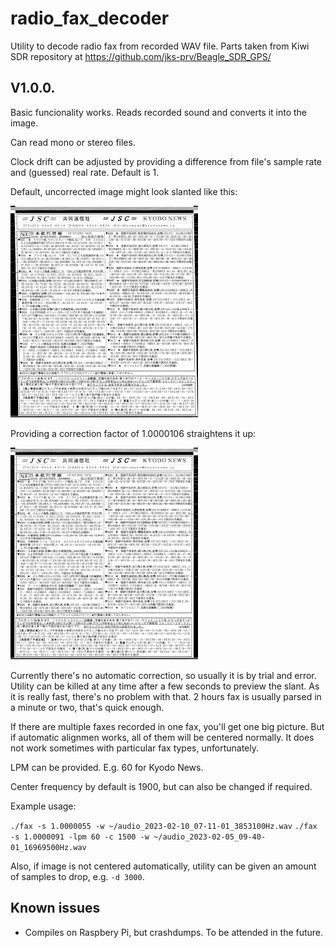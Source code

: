 # radio_fax_decoder

Utility to decode radio fax from recorded WAV file. Parts taken from Kiwi SDR repository at https://github.com/jks-prv/Beagle_SDR_GPS/

## V1.0.0.

Basic funcionality works. Reads recorded sound and converts it into the image.

Can read mono or stereo files.

Clock drift can be adjusted by providing a difference from file's sample rate and
(guessed) real rate. Default is 1.

Default, uncorrected image might look slanted like this:

<img src="example/example-slanted-image.png" width="300">

Providing a correction factor of 1.0000106 straightens it up:

<img src="example/example-straight-image.png" width="300">

Currently there's no automatic correction, so usually it is by trial and error. Utility can be killed at any time after a few seconds to preview the slant. As it is really fast, there's no problem with that. 2 hours fax is usually parsed in a minute or two, that's quick enough.

If there are multiple faxes recorded in one fax, you'll get one big picture. But if automatic alignmen works, all of them will be centered normally. It does not work sometimes with particular fax types, unfortunately.

LPM can be provided. E.g. 60 for Kyodo News.

Center frequency by default is 1900, but can also be changed if required.

Example usage:

`./fax -s 1.0000055 -w ~/audio_2023-02-10_07-11-01_3853100Hz.wav`
`./fax -s 1.0000091 -lpm 60 -c 1500 -w ~/audio_2023-02-05_09-40-01_16969500Hz.wav`

Also, if image is not centered automatically, utility can be given an amount of samples to drop, e.g. `-d 3000`.


## Known issues

* Compiles on Raspbery Pi, but crashdumps. To be attended in the future.
